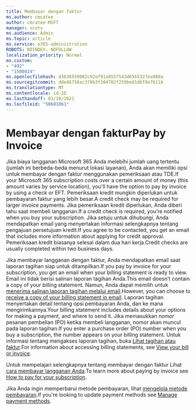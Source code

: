 ```yaml
---
title: Membayar dengan faktur
ms.author: cmcatee
author: cmcatee-MSFT
manager: scotv
ms.audience: Admin
ms.topic: article
ms.service: o365-administration
ROBOTS: NOINDEX, NOFOLLOW
localization_priority: Normal
ms.custom:
- "492"
- "1500024"
ms.openlocfilehash: 43638559082c02ef91a8557543d6565327ea988a
ms.sourcegitcommit: dde46756ac370b3f384702f259bed1dbf8e7611b
ms.translationtype: MT
ms.contentlocale: id-ID
ms.lasthandoff: 03/10/2021
ms.locfileid: "50601061"
---
```

# <a name="pay-by-invoice"></a><span data-ttu-id="9d405-102">Membayar dengan faktur</span><span class="sxs-lookup"><span data-stu-id="9d405-102">Pay by Invoice</span></span>

<span data-ttu-id="9d405-103">Jika biaya langganan Microsoft 365 Anda melebihi jumlah uang tertentu (jumlah ini berbeda-beda menurut lokasi layanan), Anda akan memiliki opsi untuk membayar dengan faktur menggunakan pemeriksaan atau TDE.</span><span class="sxs-lookup"><span data-stu-id="9d405-103">If your Microsoft 365 subscription costs over a certain amount of money (this amount varies by service location), you'll have the option to pay by invoice by using a check or EFT.</span></span> <span data-ttu-id="9d405-104">Pemeriksaan kredit mungkin diperlukan untuk pembayaran faktur yang lebih besar.</span><span class="sxs-lookup"><span data-stu-id="9d405-104">A credit check may be required for larger invoice payments.</span></span> <span data-ttu-id="9d405-105">Jika pemeriksaan kredit diperlukan, Anda diberi tahu saat membeli langganan.</span><span class="sxs-lookup"><span data-stu-id="9d405-105">If a credit check is required, you’re notified when you buy your subscription.</span></span> <span data-ttu-id="9d405-106">Jika setuju untuk dihubungi, Anda mendapatkan email yang menyertakan informasi selengkapnya tentang pengajuan persetujuan kredit.</span><span class="sxs-lookup"><span data-stu-id="9d405-106">If you agree to be contacted, you get an email that includes more information about applying for credit approval.</span></span> <span data-ttu-id="9d405-107">Pemeriksaan kredit biasanya selesai dalam dua hari kerja.</span><span class="sxs-lookup"><span data-stu-id="9d405-107">Credit checks are usually completed within two business days.</span></span>

<span data-ttu-id="9d405-108">Jika membayar langganan dengan faktur, Anda mendapatkan email saat laporan tagihan siap untuk ditampilkan.</span><span class="sxs-lookup"><span data-stu-id="9d405-108">If you pay by invoice for your subscription, you get an email when your billing statement is ready to view.</span></span> <span data-ttu-id="9d405-109">Email ini tidak berisi salinan laporan tagihan Anda.</span><span class="sxs-lookup"><span data-stu-id="9d405-109">This email doesn’t contain a copy of your billing statement.</span></span> <span data-ttu-id="9d405-110">Namun, Anda dapat memilih untuk [menerima salinan laporan tagihan melalui email](https://docs.microsoft.com/microsoft-365/commerce/billing-and-payments/view-your-bill-or-invoice.md#receive-a-copy-of-your-billing-statement-in-email).</span><span class="sxs-lookup"><span data-stu-id="9d405-110">However, you can choose to [receive a copy of your billing statement in email](https://docs.microsoft.com/microsoft-365/commerce/billing-and-payments/view-your-bill-or-invoice.md#receive-a-copy-of-your-billing-statement-in-email).</span></span> <span data-ttu-id="9d405-111">Laporan tagihan menyertakan detail tentang opsi pembayaran Anda, dan ke mana mengirimkannya.</span><span class="sxs-lookup"><span data-stu-id="9d405-111">Your billing statement includes details about your options for making a payment, and where to send it.</span></span> <span data-ttu-id="9d405-112">Jika memasukkan nomor pesanan pembelian (PO) ketika membeli langganan, nomor akan muncul pada laporan tagihan.</span><span class="sxs-lookup"><span data-stu-id="9d405-112">If you enter a purchase order (PO) number when you buy a subscription, the number appears on your billing statement.</span></span> <span data-ttu-id="9d405-113">Untuk informasi tentang mengakses laporan tagihan, buka [Lihat tagihan atau faktur](https://docs.microsoft.com/microsoft-365/commerce/billing-and-payments/view-your-bill-or-invoice).</span><span class="sxs-lookup"><span data-stu-id="9d405-113">For information about accessing billing statements, see [View your bill or invoice](https://docs.microsoft.com/microsoft-365/commerce/billing-and-payments/view-your-bill-or-invoice).</span></span>

<span data-ttu-id="9d405-114">Untuk mempelajari selengkapnya tentang membayar dengan faktur Lihat [cara membayar langganan Anda](https://docs.microsoft.com/microsoft-365/commerce/billing-and-payments/pay-for-your-subscription).</span><span class="sxs-lookup"><span data-stu-id="9d405-114">To learn more about paying by invoice see [How to pay for your subscription](https://docs.microsoft.com/microsoft-365/commerce/billing-and-payments/pay-for-your-subscription).</span></span>

<span data-ttu-id="9d405-115">Jika Anda ingin memperbarui metode pembayaran, lihat [mengelola metode pembayaran](https://docs.microsoft.com/microsoft-365/commerce/billing-and-payments/manage-payment-methods).</span><span class="sxs-lookup"><span data-stu-id="9d405-115">If you're looking to update payment methods see [Manage payment methods](https://docs.microsoft.com/microsoft-365/commerce/billing-and-payments/manage-payment-methods).</span></span>